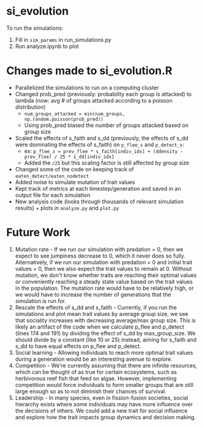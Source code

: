 # si_evolution

To run the simulations:
1. Fill in `sim_params` in run_simulations.py
2. Run analyze.ipynb to plot

# Changes made to si_evolution.R
- Parallelized the simulations to run on a computing cluster
- Changed prob_pred (previously: probability each group is attacked) to lambda (now: avg # of groups attacked according to a poisson distribution)
  - `num_groups_attacked = min(num_groups, np.random.poisson(prob_pred))`
  - Using prob_pred biased the number of groups attacked based on group size
- Scaled the effects of s_faith and s_dd (previously, the effects of s_dd were dominating the effects of s_faith) on `p_flee_s` and `p_detect_s`:
   - ex: `p_flee_s = prev_flee * s_faith[indiv_idx] + (ddensity - prev_flee) / 25 * s_dd[indiv_idx]`
   - Added the `/25` but this scaling factor is still affected by group size
- Changed some of the code on keeping track of `eaten_detect/eaten_nodetect`
- Added noise to simulate mutation of trait values
- Kept track of metrics at each timestep/generation and saved in an output file for each simulation
- New analysis code (looks through thousands of relevant simulation results) + plots in `analyze.py` and `plot.py`

# Future Work
1. Mutation rate - If we run our simulation with predation = 0, then we expect to see jumpiness decrease to 0, which it never does so fully. Alternatively, if we run our simulation with predation = 0 and initial trait values = 0, then we also expect the trait values to remain at 0. Without mutation, we don't know whether traits are reaching their optimal values or conveniently reaching a steady state value based on the trait values in the population. The mutation rate would have to be relatively high, or we would have to increase the number of generations that the simulation is run for.
2. Rescale the effects of s_dd and s_faith - Currently, if you run the simulations and plot mean trait values by average group size, we see that sociality increases with decreasing average/max group size. This is likely an artifact of the code when we calculate p_flee and p_detect (lines 174 and 191) by dividing the effect of s_dd by max_group_size. We should divide by a constant (like 10 or 25) instead, aiming for s_faith and s_dd to have equal effects on p_flee and p_detect.
3. Social learning - Allowing individuals to reach more optimal trait values during a generation would be an interesting avenue to explore.
4. Competition - We're currently assuming that there are infinite resources, which can be thought of as true for certain ecosystems, such as herbivorous reef fish that feed on algae. However, implementing competition would force individuals to form smaller groups that are still large enough so as to not diminish their chances of survival. 
5. Leadership - In many species, even in fission-fusion societies, social hierarchy exists where some individuals may have more influence over the decisions of others. We could add a new trait for social influence and explore how the trait impacts group dynamics and decision making.
